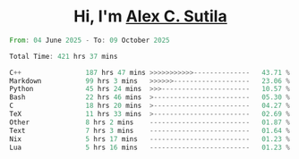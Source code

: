 <h1 align="center">Hi, I'm <a href="https://github.com/alexsutila" target="blank">Alex C. Sutila</a></h1>

<!--START_SECTION:waka-->

```rust
From: 04 June 2025 - To: 09 October 2025

Total Time: 421 hrs 37 mins

C++                187 hrs 47 mins >>>>>>>>>>>--------------   43.71 %
Markdown           99 hrs 3 mins   >>>>>>-------------------   23.06 %
Python             45 hrs 24 mins  >>>----------------------   10.57 %
Bash               22 hrs 46 mins  >------------------------   05.30 %
C                  18 hrs 20 mins  >------------------------   04.27 %
TeX                11 hrs 33 mins  >------------------------   02.69 %
Other              8 hrs 2 mins    -------------------------   01.87 %
Text               7 hrs 3 mins    -------------------------   01.64 %
Nix                5 hrs 17 mins   -------------------------   01.23 %
Lua                5 hrs 16 mins   -------------------------   01.23 %
```

<!--END_SECTION:waka-->
